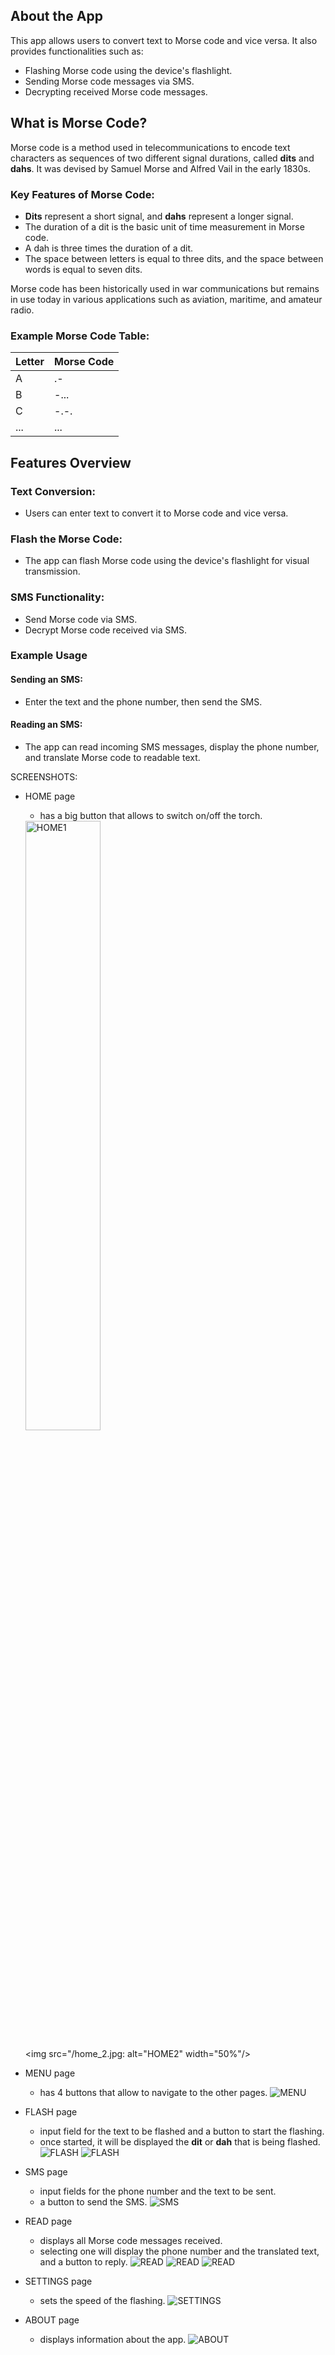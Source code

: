 ## About the App

This app allows users to convert text to Morse code and vice versa. It also provides functionalities such as:

- Flashing Morse code using the device's flashlight.
- Sending Morse code messages via SMS.
- Decrypting received Morse code messages.

## What is Morse Code?

Morse code is a method used in telecommunications to encode text characters as sequences of two different signal durations, called **dits** and **dahs**. It was devised by Samuel Morse and Alfred Vail in the early 1830s.

### Key Features of Morse Code:
- **Dits** represent a short signal, and **dahs** represent a longer signal.
- The duration of a dit is the basic unit of time measurement in Morse code.
- A dah is three times the duration of a dit.
- The space between letters is equal to three dits, and the space between words is equal to seven dits.

Morse code has been historically used in war communications but remains in use today in various applications such as aviation, maritime, and amateur radio.

### Example Morse Code Table:

| Letter | Morse Code |
|--------|------------|
| A      | .-         |
| B      | -...       |
| C      | -.-.       |
| ...    | ...        |

## Features Overview

### Text Conversion:
- Users can enter text to convert it to Morse code and vice versa.

### Flash the Morse Code:
- The app can flash Morse code using the device's flashlight for visual transmission.

### SMS Functionality:
- Send Morse code via SMS.
- Decrypt Morse code received via SMS.

### Example Usage

#### Sending an SMS:
- Enter the text and the phone number, then send the SMS.

#### Reading an SMS:
- The app can read incoming SMS messages, display the phone number, and translate Morse code to readable text.

SCREENSHOTS:
- HOME page
    - has a big button that allows to switch on/off the torch.
    <img src="/home_1.jpg" alt="HOME1" width="50%"/>
    
    <img src="/home_2.jpg: alt="HOME2" width="50%"/>
- MENU page
    - has 4 buttons that allow to navigate to the other pages.
    ![MENU](/menu.jpg)
- FLASH page
    - input field for the text to be flashed and a button to start the flashing.
    - once started, it will be displayed the **dit** or **dah** that is being flashed.
    ![FLASH](/flash_1.jpg)
    ![FLASH](/flash_2.jpg)
- SMS page
    - input fields for the phone number and the text to be sent.
    - a button to send the SMS.
    ![SMS](/send.jpg)
- READ page
    - displays all Morse code messages received.
    - selecting one will display the phone number and the translated text, and a button to reply.
    ![READ](/read_1.jpg)
    ![READ](/read_2.jpg)
    ![READ](/read_3.jpg)
- SETTINGS page
    - sets the speed of the flashing.
    ![SETTINGS](/settings.jpg)
- ABOUT page
    - displays information about the app.
    ![ABOUT](/about.jpg)

